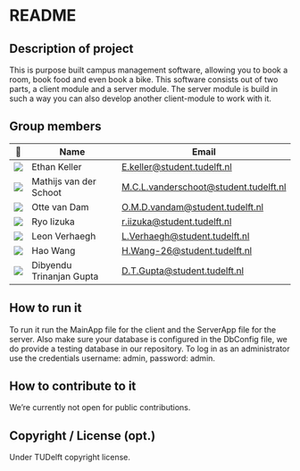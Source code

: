 # README

## Description of project
This is purpose built campus management software, allowing you to book a room, book food and even book a bike. 
This software consists out of two parts, a client module and a server module. 
The server module is build in such a way you can also develop another client-module to work with it.

## Group members

| 📸 | Name | Email |
|---|---|---|
| ![](https://media-exp1.licdn.com/dms/image/C4E03AQGOt0or20aomQ/profile-displayphoto-shrink_200_200/0?e=1586995200&v=beta&t=7LrFWgi9_kjDZ1P69L3ivYMbFJbbgjszO9n5_dfCH8k) | Ethan Keller | E.keller@student.tudelft.nl |
| ![](https://www.mupload.nl/img/abjh9403dq.jpg) | Mathijs van der Schoot | M.C.L.vanderschoot@student.tudelft.nl|
| ![](https://www.mupload.nl/img/eug90128ssv0.jpg) | Otte van Dam | O.M.D.vandam@student.tudelft.nl|
| ![](https://www.mupload.nl/img/r10oz87.21.25.jpeg)|Ryo Iizuka|r.iizuka@student.tudelft.nl|
| ![](https://www.mupload.nl/img/ephyjcq4f.net-resizeimage.jpg)|Leon Verhaegh| L.Verhaegh@student.tudelft.nl|
| ![](https://www.mupload.nl/img/7i7jfo.jpg)|Hao Wang| H.Wang-26@student.tudelft.nl|
| ![](https://gitlab.ewi.tudelft.nl/uploads/-/system/user/avatar/2577/avatar.png?width=400) | Dibyendu Trinanjan Gupta | D.T.Gupta@student.tudelft.nl|

<!-- Instructions (remove once assignment has been completed -->
<!-- - Add (only!) your own name to the table above (use Markdown formatting) -->
<!-- - Mention your *student* email address -->
<!-- - Preferably add a recognisable photo, otherwise add your GitLab photo -->
<!-- - (please make sure the photos have the same size) --> 

## How to run it
To run it run the MainApp file for the client and the ServerApp file for the server. 
Also make sure your database is configured in the DbConfig file, we do provide a testing database in our repository.
To log in as an administrator use the credentials username: admin, password: admin.

## How to contribute to it
We’re currently not open for public contributions.

## Copyright / License (opt.)
Under TUDelft copyright license.
